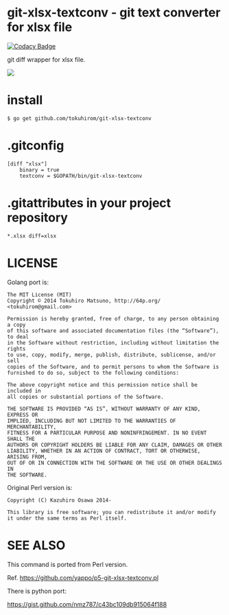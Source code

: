 # git-xlsx-textconv - git text converter for xlsx file


[![Codacy Badge](https://api.codacy.com/project/badge/Grade/d184cb3906f34e95922d31c066cb92e1)](https://www.codacy.com/app/masataka0227/git-xlsx-textconv?utm_source=github.com&amp;utm_medium=referral&amp;utm_content=ma3tk/git-xlsx-textconv&amp;utm_campaign=badger)

git diff wrapper for xlsx file.

<img src="http://t.co/5Epi6NXHZ5">

# install

    $ go get github.com/tokuhirom/git-xlsx-textconv
    
# .gitconfig

    [diff "xlsx"]
        binary = true
        textconv = $GOPATH/bin/git-xlsx-textconv

# .gitattributes in your project repository

    *.xlsx diff=xlsx

# LICENSE

Golang port is:

    The MIT License (MIT)
    Copyright © 2014 Tokuhiro Matsuno, http://64p.org/ <tokuhirom@gmail.com>

    Permission is hereby granted, free of charge, to any person obtaining a copy
    of this software and associated documentation files (the “Software”), to deal
    in the Software without restriction, including without limitation the rights
    to use, copy, modify, merge, publish, distribute, sublicense, and/or sell
    copies of the Software, and to permit persons to whom the Software is
    furnished to do so, subject to the following conditions:

    The above copyright notice and this permission notice shall be included in
    all copies or substantial portions of the Software.

    THE SOFTWARE IS PROVIDED “AS IS”, WITHOUT WARRANTY OF ANY KIND, EXPRESS OR
    IMPLIED, INCLUDING BUT NOT LIMITED TO THE WARRANTIES OF MERCHANTABILITY,
    FITNESS FOR A PARTICULAR PURPOSE AND NONINFRINGEMENT. IN NO EVENT SHALL THE
    AUTHORS OR COPYRIGHT HOLDERS BE LIABLE FOR ANY CLAIM, DAMAGES OR OTHER
    LIABILITY, WHETHER IN AN ACTION OF CONTRACT, TORT OR OTHERWISE, ARISING FROM,
    OUT OF OR IN CONNECTION WITH THE SOFTWARE OR THE USE OR OTHER DEALINGS IN
    THE SOFTWARE.

Original Perl version is:

    Copyright (C) Kazuhiro Osawa 2014-

    This library is free software; you can redistribute it and/or modify
    it under the same terms as Perl itself.

# SEE ALSO

This command is ported from Perl version.

Ref. https://github.com/yappo/p5-git-xlsx-textconv.pl

There is python port:

https://gist.github.com/nmz787/c43bc109db915064f188
